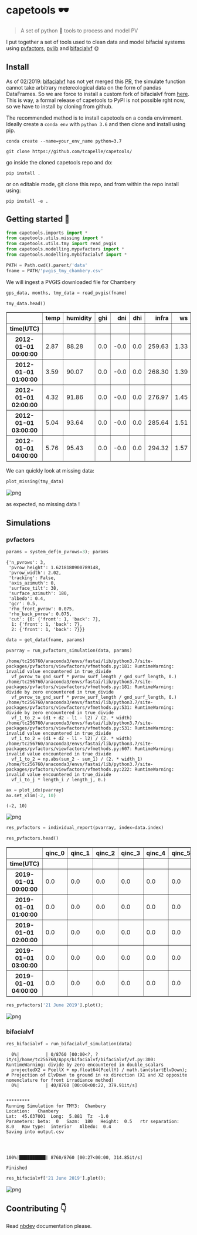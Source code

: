 # capetools 🕶
> A set of python 🐍 tools to process and model PV


I put together a set of tools used to clean data and model bifacial systems using [pvfactors](http://github.com/SUNPOWER/pvfactors), [pvlib](https://github.com/pvlib/pvlib-python) and [bifacialvf](http://bifacialvf) 🌞

## Install

As of 02/2019: [bifacialvf](https://github.com/NREL/bifacialvf) has not yet merged this [PR](https://github.com/NREL/bifacialvf/pull/25), the simulate function cannot take arbitrary metereological data on the form of pandas DataFrames. So we are force to install a custom fork of bifacialvf from [here](https://github.com/tcapelle/bifacialvf/p). This is way, a formal release of capetools to PyPI is not possible rght now, so we have to install by cloning from github.

The recommended method is to install capetools on a conda envirnment. Ideally create a `conda env` with `python 3.6` and then clone and install using pip.

`conda create --name=your_env_name python=3.7`

`git clone https://github.com/tcapelle/capetools/`

go inside the cloned capetools repo and do:

`pip install .`

or on editable mode, git clone this repo, and from within the repo install using:

`pip install -e .`

## Getting started 💪

```python
from capetools.imports import *
from capetools.utils.missing import *
from capetools.utils.tmy import read_pvgis
from capetools.modelling.mypvfactors import *
from capetools.modelling.mybifacialvf import *
```

```python
PATH = Path.cwd().parent/'data'
fname = PATH/'pvgis_tmy_chambery.csv'
```

We will ingest a PVGIS downloaded file for Chambery

```python
gps_data, months, tmy_data = read_pvgis(fname)
```

```python
tmy_data.head()
```




<div>
<style scoped>
    .dataframe tbody tr th:only-of-type {
        vertical-align: middle;
    }

    .dataframe tbody tr th {
        vertical-align: top;
    }

    .dataframe thead th {
        text-align: right;
    }
</style>
<table border="1" class="dataframe">
  <thead>
    <tr style="text-align: right;">
      <th></th>
      <th>temp</th>
      <th>humidity</th>
      <th>ghi</th>
      <th>dni</th>
      <th>dhi</th>
      <th>infra</th>
      <th>ws</th>
      <th>wd</th>
      <th>pressure</th>
    </tr>
    <tr>
      <th>time(UTC)</th>
      <th></th>
      <th></th>
      <th></th>
      <th></th>
      <th></th>
      <th></th>
      <th></th>
      <th></th>
      <th></th>
    </tr>
  </thead>
  <tbody>
    <tr>
      <th>2012-01-01 00:00:00</th>
      <td>2.87</td>
      <td>88.28</td>
      <td>0.0</td>
      <td>-0.0</td>
      <td>0.0</td>
      <td>259.63</td>
      <td>1.33</td>
      <td>170.0</td>
      <td>99504.0</td>
    </tr>
    <tr>
      <th>2012-01-01 01:00:00</th>
      <td>3.59</td>
      <td>90.07</td>
      <td>0.0</td>
      <td>-0.0</td>
      <td>0.0</td>
      <td>268.30</td>
      <td>1.39</td>
      <td>166.0</td>
      <td>99508.0</td>
    </tr>
    <tr>
      <th>2012-01-01 02:00:00</th>
      <td>4.32</td>
      <td>91.86</td>
      <td>0.0</td>
      <td>-0.0</td>
      <td>0.0</td>
      <td>276.97</td>
      <td>1.45</td>
      <td>162.0</td>
      <td>99511.0</td>
    </tr>
    <tr>
      <th>2012-01-01 03:00:00</th>
      <td>5.04</td>
      <td>93.64</td>
      <td>0.0</td>
      <td>-0.0</td>
      <td>0.0</td>
      <td>285.64</td>
      <td>1.51</td>
      <td>167.0</td>
      <td>99517.0</td>
    </tr>
    <tr>
      <th>2012-01-01 04:00:00</th>
      <td>5.76</td>
      <td>95.43</td>
      <td>0.0</td>
      <td>-0.0</td>
      <td>0.0</td>
      <td>294.32</td>
      <td>1.57</td>
      <td>171.0</td>
      <td>99524.0</td>
    </tr>
  </tbody>
</table>
</div>



We can quickly look at missing data:

```python
plot_missing(tmy_data)
```


![png](docs/images/output_17_0.png)


as expected, no missing data !

## Simulations

### pvfactors

```python
params = system_def(n_pvrows=3); params
```




    {'n_pvrows': 3,
     'pvrow_height': 1.6218180900789148,
     'pvrow_width': 2.02,
     'tracking': False,
     'axis_azimuth': 0,
     'surface_tilt': 38,
     'surface_azimuth': 180,
     'albedo': 0.4,
     'gcr': 0.5,
     'rho_front_pvrow': 0.075,
     'rho_back_pvrow': 0.075,
     'cut': {0: {'front': 1, 'back': 7},
      1: {'front': 1, 'back': 7},
      2: {'front': 1, 'back': 7}}}



```python
data = get_data(fname, params)
```

```python
pvarray = run_pvfactors_simulation(data, params)
```

    /home/tc256760/anaconda3/envs/fastai/lib/python3.7/site-packages/pvfactors/viewfactors/vfmethods.py:181: RuntimeWarning: invalid value encountered in true_divide
      vf_pvrow_to_gnd_surf * pvrow_surf_length / gnd_surf_length, 0.)
    /home/tc256760/anaconda3/envs/fastai/lib/python3.7/site-packages/pvfactors/viewfactors/vfmethods.py:181: RuntimeWarning: divide by zero encountered in true_divide
      vf_pvrow_to_gnd_surf * pvrow_surf_length / gnd_surf_length, 0.)
    /home/tc256760/anaconda3/envs/fastai/lib/python3.7/site-packages/pvfactors/viewfactors/vfmethods.py:531: RuntimeWarning: divide by zero encountered in true_divide
      vf_1_to_2 = (d1 + d2 - l1 - l2) / (2. * width)
    /home/tc256760/anaconda3/envs/fastai/lib/python3.7/site-packages/pvfactors/viewfactors/vfmethods.py:531: RuntimeWarning: invalid value encountered in true_divide
      vf_1_to_2 = (d1 + d2 - l1 - l2) / (2. * width)
    /home/tc256760/anaconda3/envs/fastai/lib/python3.7/site-packages/pvfactors/viewfactors/vfmethods.py:607: RuntimeWarning: invalid value encountered in true_divide
      vf_1_to_2 = np.abs(sum_2 - sum_1) / (2. * width_1)
    /home/tc256760/anaconda3/envs/fastai/lib/python3.7/site-packages/pvfactors/viewfactors/vfmethods.py:222: RuntimeWarning: invalid value encountered in true_divide
      vf_i_to_j * length_i / length_j, 0.)


```python
ax = plot_idx(pvarray)
ax.set_xlim(-2, 10)
```




    (-2, 10)




![png](docs/images/output_24_1.png)


```python
res_pvfactors = individual_report(pvarray, index=data.index)
```

```python
res_pvfactors.head()
```




<div>
<style scoped>
    .dataframe tbody tr th:only-of-type {
        vertical-align: middle;
    }

    .dataframe tbody tr th {
        vertical-align: top;
    }

    .dataframe thead th {
        text-align: right;
    }
</style>
<table border="1" class="dataframe">
  <thead>
    <tr style="text-align: right;">
      <th></th>
      <th>qinc_0</th>
      <th>qinc_1</th>
      <th>qinc_2</th>
      <th>qinc_3</th>
      <th>qinc_4</th>
      <th>qinc_5</th>
      <th>qinc_6</th>
      <th>qinc_front</th>
      <th>qinc_back</th>
    </tr>
    <tr>
      <th>time(UTC)</th>
      <th></th>
      <th></th>
      <th></th>
      <th></th>
      <th></th>
      <th></th>
      <th></th>
      <th></th>
      <th></th>
    </tr>
  </thead>
  <tbody>
    <tr>
      <th>2019-01-01 00:00:00</th>
      <td>0.0</td>
      <td>0.0</td>
      <td>0.0</td>
      <td>0.0</td>
      <td>0.0</td>
      <td>0.0</td>
      <td>0.0</td>
      <td>0.0</td>
      <td>0.0</td>
    </tr>
    <tr>
      <th>2019-01-01 01:00:00</th>
      <td>0.0</td>
      <td>0.0</td>
      <td>0.0</td>
      <td>0.0</td>
      <td>0.0</td>
      <td>0.0</td>
      <td>0.0</td>
      <td>0.0</td>
      <td>0.0</td>
    </tr>
    <tr>
      <th>2019-01-01 02:00:00</th>
      <td>0.0</td>
      <td>0.0</td>
      <td>0.0</td>
      <td>0.0</td>
      <td>0.0</td>
      <td>0.0</td>
      <td>0.0</td>
      <td>0.0</td>
      <td>0.0</td>
    </tr>
    <tr>
      <th>2019-01-01 03:00:00</th>
      <td>0.0</td>
      <td>0.0</td>
      <td>0.0</td>
      <td>0.0</td>
      <td>0.0</td>
      <td>0.0</td>
      <td>0.0</td>
      <td>0.0</td>
      <td>0.0</td>
    </tr>
    <tr>
      <th>2019-01-01 04:00:00</th>
      <td>0.0</td>
      <td>0.0</td>
      <td>0.0</td>
      <td>0.0</td>
      <td>0.0</td>
      <td>0.0</td>
      <td>0.0</td>
      <td>0.0</td>
      <td>0.0</td>
    </tr>
  </tbody>
</table>
</div>



```python
res_pvfactors['21 June 2019'].plot();
```


![png](docs/images/output_27_0.png)


### bifacialvf

```python
res_bifacialvf = run_bifacialvf_simulation(data)
```

      0%|          | 0/8760 [00:00<?, ?it/s]/home/tc256760/Apps/bifacialvf/bifacialvf/vf.py:300: RuntimeWarning: divide by zero encountered in double_scalars
      projectedX2 = PcellX + np.float64(PcellY) / math.tan(startElvDown);      # Projection of ElvDown to ground in +x direction (X1 and X2 opposite nomenclature for front irradiance method)
      0%|          | 40/8760 [00:00<00:22, 379.91it/s]

     
    ********* 
    Running Simulation for TMY3:  Chambery
    Location:   Chambery
    Lat:  45.637001  Long:  5.881  Tz  -1.0
    Parameters: beta:  0   Sazm:  180   Height:  0.5   rtr separation:  8.0   Row type:  interior   Albedo:  0.4
    Saving into output.csv
     
     


    100%|██████████| 8760/8760 [00:27<00:00, 314.85it/s]

    Finished


    


```python
res_bifacialvf['21 June 2019'].plot();
```


![png](docs/images/output_30_0.png)


## Coontributing 👇
Read [nbdev](http://github.com/fastai/nbdev) documentation please.
